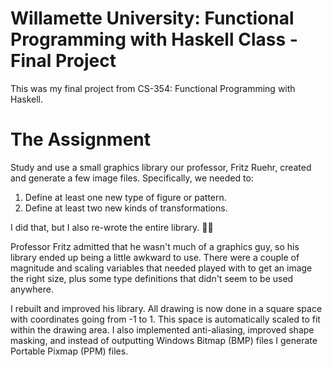 # Willamette University: Functional Programming with Haskell Class - Final Project

This was my final project from CS-354: Functional Programming with Haskell.

# The Assignment

Study and use a small graphics library our professor, Fritz Ruehr, created and generate a few image files. Specifically, we needed to:

1. Define at least one new type of figure or pattern.
2. Define at least two new kinds of transformations.

I did that, but I also re-wrote the entire library. 🤦‍♂️

Professor Fritz admitted that he wasn't much of a graphics guy, so his library ended up being a little awkward to use. There were a couple of magnitude and scaling variables that needed played with to get an image the right size, plus some type definitions that didn't seem to be used anywhere.

I rebuilt and improved his library. All drawing is now done in a square space with coordinates going from -1 to 1. This space is automatically scaled to fit within the drawing area. I also implemented anti-aliasing, improved shape masking, and instead of outputting Windows Bitmap (BMP) files I generate Portable Pixmap (PPM) files.
